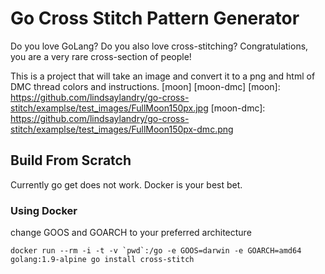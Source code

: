 # Go Cross Stitch Pattern Generator
Do you love GoLang? Do you also love cross-stitching? Congratulations, you are a very rare cross-section of people!

This is a project that will take an image and convert it to a png and html of DMC thread colors and instructions.
[moon] [moon-dmc]
[moon]: https://github.com/lindsaylandry/go-cross-stitch/examplse/test_images/FullMoon150px.jpg
[moon-dmc]: https://github.com/lindsaylandry/go-cross-stitch/examplse/test_images/FullMoon150px-dmc.png

## Build From Scratch
Currently go get does not work. Docker is your best bet.

### Using Docker
change GOOS and GOARCH to your preferred architecture
```
docker run --rm -i -t -v `pwd`:/go -e GOOS=darwin -e GOARCH=amd64 golang:1.9-alpine go install cross-stitch
```
